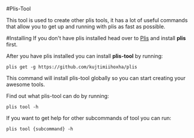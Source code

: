 #Plis-Tool

This tool is used to create other plis tools, it has a lot of useful commands that allow you
to get up and running with plis as fast as possible.

#Installing
If you don't have plis installed head over to [Plis](https://github.com/kujtimiihoxha/plis) and install **plis** first.

After you have plis installed you can install **plis-tool** by running:
```shell
plis get -g https://github.com/kujtimiihoxha/plis
```
This command will install plis-tool globally so you can start creating your awesome tools.

Find out what plis-tool can do by running:
```shell
plis tool -h
```

If you want to get help for other subcommands of tool you can run:
```shell
plis tool {subcommand} -h
```